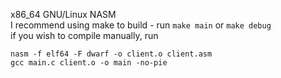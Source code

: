 x86_64 GNU/Linux NASM\
I recommend using make to build - run `make main` or `make debug`\
if you wish to compile manually, run
```
nasm -f elf64 -F dwarf -o client.o client.asm
gcc main.c client.o -o main -no-pie
```
